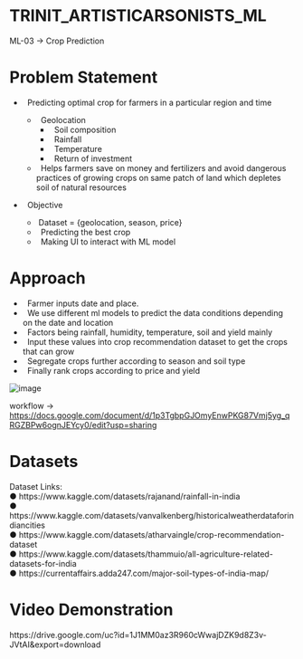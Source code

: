 # TRINIT_ARTISTICARSONISTS_ML
ML-03 -> Crop Prediction

<h1>Problem Statement</h1>

- &nbsp; Predicting optimal crop for farmers in a particular region and time
  - &nbsp; Geolocation
      - &nbsp; Soil composition
      - &nbsp; Rainfall
      - &nbsp; Temperature
      - &nbsp; Return of investment
  - &nbsp; Helps farmers save on money and fertilizers and
  avoid dangerous practices of growing crops on same patch of land
  which depletes soil of natural resources

- &nbsp; Objective
  - &nbsp;Dataset = {geolocation, season, price}
  - &nbsp; Predicting the best crop
  - &nbsp; Making UI to interact with ML model
  
  
<h1>Approach</h1>

- &nbsp; Farmer inputs date and place.
- &nbsp; We use different ml models to predict the data conditions depending on the date and location
- &nbsp; Factors being rainfall, humidity, temperature, soil and yield mainly
- &nbsp; Input these values into crop recommendation dataset to get the crops that can grow
- &nbsp; Segregate crops further according to season and soil type
- &nbsp; Finally rank crops according to price and yield

![image](https://user-images.githubusercontent.com/68073887/218293821-91fba446-a72c-4fdd-a810-c10c4a5fafc4.png)

workflow -> https://docs.google.com/document/d/1p3TgbpGJOmyEnwPKG87Vmj5yg_qRGZBPw6ognJEYcy0/edit?usp=sharing


<h1>Datasets</h1>
Dataset Links: <br>
● https://www.kaggle.com/datasets/rajanand/rainfall-in-india <br>
● https://www.kaggle.com/datasets/vanvalkenberg/historicalweatherdataforindiancities <br>
● https://www.kaggle.com/datasets/atharvaingle/crop-recommendation-dataset <br>
● https://www.kaggle.com/datasets/thammuio/all-agriculture-related-datasets-for-india <br>
● https://currentaffairs.adda247.com/major-soil-types-of-india-map/

<h1>Video Demonstration</h1>
https://drive.google.com/uc?id=1J1MM0az3R960cWwajDZK9d8Z3v-JVtAI&export=download

